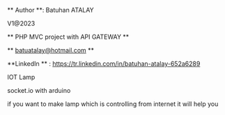 ** Author **: Batuhan ATALAY

V1@2023

** PHP MVC project with API GATEWAY **


** batuatalay@hotmail.com **

**LinkedIn ** : https://tr.linkedin.com/in/batuhan-atalay-652a6289


IOT Lamp

socket.io with arduino

if you want to make lamp which is controlling from internet it will help you
